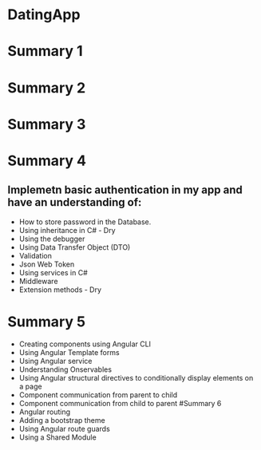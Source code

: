 # DatingApp
# Summary 1
# Summary 2
# Summary 3
# Summary 4
## Implemetn basic authentication in my app and have an understanding of:
- How to store password in the Database.
- Using inheritance in C# - Dry
- Using the debugger
- Using Data Transfer Object (DTO)
- Validation
- Json Web Token
- Using services in C#
- Middleware
- Extension methods - Dry
# Summary 5
- Creating components using Angular CLI
- Using Angular Template forms
- Using Angular service
- Understanding Onservables
- Using Angular structural directives to conditionally display elements on a page
- Component communication from parent to child
- Component communication from child to parent
#Summary 6
- Angular routing
- Adding a bootstrap theme
- Using Angular route guards
- Using a Shared Module
